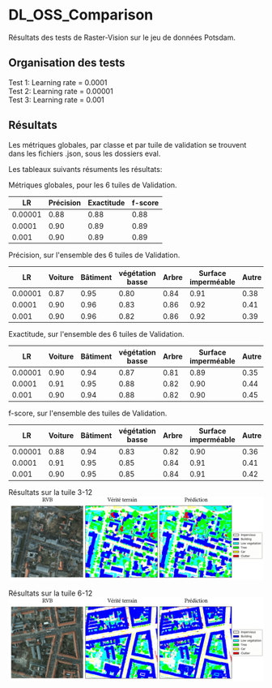 # DL_OSS_Comparison
Résultats des tests de Raster-Vision sur le jeu de données Potsdam.

## Organisation des tests
Test 1: Learning rate = 0.0001  
Test 2: Learning rate = 0.00001  
Test 3: Learning rate = 0.001  

## Résultats  

Les métriques globales, par classe et par tuile de validation se trouvent dans les fichiers .json, sous les dossiers eval.

Les tableaux suivants résuments les résultats:

Métriques globales, pour les 6 tuiles de Validation.  

|LR|Précision|Exactitude|f-score|
|--|--|--|--|
|0.00001   |0.88   |0.88   |0.88|
|0.0001   |0.90   |0.89   |0.89   |
|0.001   |0.90   |0.89   |0.89   |

Précision, sur l'ensemble des 6 tuiles de Validation.  

|LR|Voiture|Bâtiment|végétation basse|Arbre|Surface imperméable|Autre|
|--|--|--|--|--|--|--|
|0.00001|0.87   |0.95   |0.80   |0.84   |0.91   |0.38   |
|0.0001 |0.90   |0.96   |0.83   |0.86   |0.92   |0.41   |
|0.001  |0.90   |0.96   |0.82   |0.86   |0.92   |0.39   |

Exactitude, sur l'ensemble des 6 tuiles de Validation.  

|LR|Voiture|Bâtiment|végétation basse|Arbre|Surface imperméable|Autre|
|--|--|--|--|--|--|--|
|0.00001|0.90   |0.94   |0.87   |0.81   |0.89   |0.35   |
|0.0001 |0.91   |0.95   |0.88   |0.82   |0.90   |0.44   |
|0.001  |0.90   |0.94   |0.88   |0.82   |0.90   |0.45   |

f-score, sur l'ensemble des tuiles de Validation.

|LR|Voiture|Bâtiment|végétation basse|Arbre|Surface imperméable|Autre|
|--|--|--|--|--|--|--|
|0.00001|0.88   |0.94   |0.83   |0.82   |0.90   |0.36   |
|0.0001 |0.91   |0.95   |0.85   |0.84   |0.91   |0.41   |
|0.001  |0.90   |0.95   |0.85   |0.84   |0.91   |0.42   |

Résultats sur la tuile 3-12  
![3_12](./images/results_3_12.png)
  
Résultats sur la tuile 6-12  
![6_12](./images/results_6_12.png)
